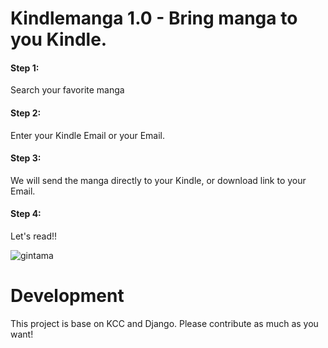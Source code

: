 # Kindlemanga 1.0 - Bring manga to you Kindle.  

#### Step 1:  
Search your favorite manga  

#### Step 2:
Enter your Kindle Email or your Email.  

#### Step 3:
We will send the manga directly to your Kindle, or download link to your Email.  

#### Step 4:
Let's read!!

![gintama](https://media.giphy.com/media/BWAS8JjjZgh6o/giphy.gif)


# Development  
This project is base on KCC and Django. Please contribute as much as you want!  
